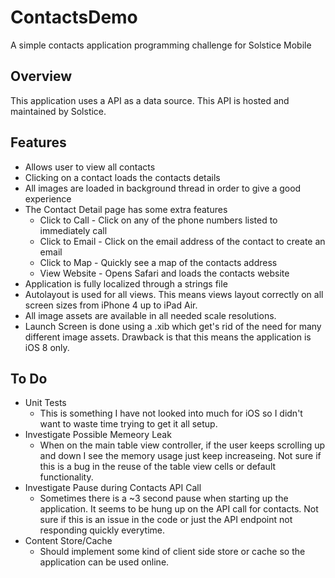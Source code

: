ContactsDemo
============
A simple contacts application programming challenge for Solstice Mobile

## Overview
This application uses a API as a data source. This API is hosted and maintained by Solstice.

## Features
* Allows user to view all contacts
* Clicking on a contact loads the contacts details
* All images are loaded in background thread in order to give a good experience
* The Contact Detail page has some extra features
   * Click to Call - Click on any of the phone numbers listed to immediately call
   * Click to Email - Click on the email address of the contact to create an email 
   * Click to Map - Quickly see a map of the contacts address
   * View Website - Opens Safari and loads the contacts website
* Application is fully localized through a strings file
* Autolayout is used for all views. This means views layout correctly on all screen sizes from iPhone 4 up to iPad Air.
* All image assets are available in all needed scale resolutions.
* Launch Screen is done using a .xib which get's rid of the need for many different image assets. Drawback is that this means the application is iOS 8 only.

## To Do
* Unit Tests
   * This is something I have not looked into much for iOS so I didn't want to waste time trying to get it all setup.
* Investigate Possible Memeory Leak
   * When on the main table view controller, if the user keeps scrolling up and down I see the memory usage just keep increaseing. Not sure if this is a bug in the reuse of the table view cells or default functionality.
* Investigate Pause during Contacts API Call
   * Sometimes there is a ~3 second pause when starting up the application. It seems to be hung up on the API call for contacts. Not sure if this is an issue in the code or just the API endpoint not responding quickly everytime.
* Content Store/Cache
   * Should implement some kind of client side store or cache so the application can be used online.